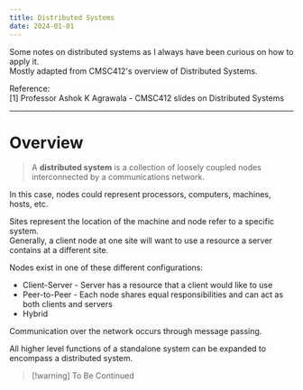 ```yaml
---
title: Distributed Systems
date: 2024-01-01
---
```

Some notes on distributed systems as I always have been curious on how to apply it.  
Mostly adapted from CMSC412's overview of Distributed Systems.

Reference:  
\[1\] Professor Ashok K Agrawala - CMSC412 slides on Distributed Systems

---
# Overview

> A **distributed system** is a collection of loosely coupled nodes interconnected by a communications network.

In this case, nodes could represent processors, computers, machines, hosts, etc.

Sites represent the location of the machine and node refer to a specific system.  
Generally, a client node at one site will want to use a resource a server contains at a different site.

Nodes exist in one of these different configurations:
- Client-Server - Server has a resource that a client would like to use
- Peer-to-Peer - Each node shares equal responsibilities and can act as both clients and servers
- Hybrid

Communication over the network occurs through message passing.

All higher level functions of a standalone system can be expanded to encompass a distributed system.

> [!warning] To Be Continued
